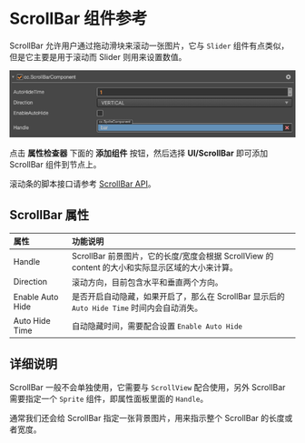 # ScrollBar 组件参考

ScrollBar 允许用户通过拖动滑块来滚动一张图片，它与 `Slider` 组件有点类似，但是它主要是用于滚动而 Slider 则用来设置数值。

![scrollbar.png](scroll/scrollbar.png)

点击 **属性检查器** 下面的 **添加组件** 按钮，然后选择 **UI/ScrollBar** 即可添加 ScrollBar 组件到节点上。

滚动条的脚本接口请参考 [ScrollBar API](%__APIDOC__%/zh/#/docs/3.3/zh/ui/Class/ScrollBar)。

## ScrollBar 属性

| 属性 |   功能说明
| :-------------- | :----------- |
| Handle| ScrollBar 前景图片，它的长度/宽度会根据 ScrollView 的 content 的大小和实际显示区域的大小来计算。
| Direction | 滚动方向，目前包含水平和垂直两个方向。
| Enable Auto Hide | 是否开启自动隐藏，如果开启了，那么在 ScrollBar 显示后的 `Auto Hide Time` 时间内会自动消失。
| Auto Hide Time | 自动隐藏时间，需要配合设置 `Enable Auto Hide`

## 详细说明

ScrollBar 一般不会单独使用，它需要与 `ScrollView` 配合使用，另外 ScrollBar 需要指定一个 `Sprite` 组件，即属性面板里面的 `Handle`。

通常我们还会给 ScrollBar 指定一张背景图片，用来指示整个 ScrollBar 的长度或者宽度。
